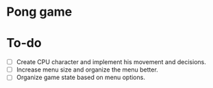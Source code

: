 # Pong game

# To-do
- [ ] Create CPU character and implement his movement and decisions.
- [ ] Increase menu size and organize the menu better.
- [ ] Organize game state based on menu options.
